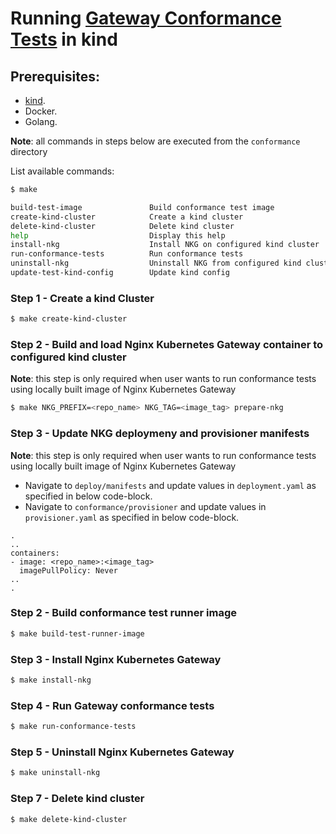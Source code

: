 # Running [Gateway Conformance Tests](https://gateway-api.sigs.k8s.io/concepts/conformance/#3-conformance-tests) in kind

## Prerequisites:

* [kind](https://kind.sigs.k8s.io/).
* Docker.
* Golang.

**Note**: all commands in steps below are executed from the ```conformance``` directory

List available commands:

```bash
$ make

build-test-image               Build conformance test image
create-kind-cluster            Create a kind cluster
delete-kind-cluster            Delete kind cluster
help                           Display this help
install-nkg                    Install NKG on configured kind cluster
run-conformance-tests          Run conformance tests
uninstall-nkg                  Uninstall NKG from configured kind cluster
update-test-kind-config        Update kind config
```
### Step 1 - Create a kind Cluster

```bash
$ make create-kind-cluster
```

### Step 2 - Build and load Nginx Kubernetes Gateway container to configured kind cluster
**Note**: this step is only required when user wants to run conformance tests using locally built image of Nginx Kubernetes Gateway

```bash
$ make NKG_PREFIX=<repo_name> NKG_TAG=<image_tag> prepare-nkg
```

### Step 3 - Update NKG deploymeny and provisioner manifests
**Note**: this step is only required when user wants to run conformance tests using locally built image of Nginx Kubernetes Gateway
* Navigate to `deploy/manifests` and update values in `deployment.yaml` as specified in below code-block.
* Navigate to `conformance/provisioner` and update values in `provisioner.yaml` as specified in below code-block.
```
.
..
containers:
- image: <repo_name>:<image_tag>
  imagePullPolicy: Never
..
.
```

### Step 2 - Build conformance test runner image
```bash
$ make build-test-runner-image
```

### Step 3 - Install Nginx Kubernetes Gateway
```bash
$ make install-nkg
```

### Step 4 - Run Gateway conformance tests
```bash
$ make run-conformance-tests
```

### Step 5 - Uninstall Nginx Kubernetes Gateway
```bash
$ make uninstall-nkg
```

### Step 7 - Delete kind cluster
```bash
$ make delete-kind-cluster
```
